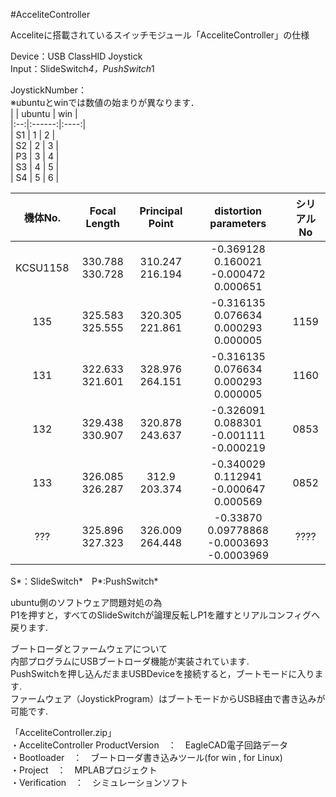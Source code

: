 #AcceliteController   
  
Acceliteに搭載されているスイッチモジュール「AcceliteController」の仕様  
  
Device：USB ClassHID Joystick  
Input：SlideSwitch*4，PushSwitch*1  
  
  
JoystickNumber：  
※ubuntuとwinでは数値の始まりが異なります．  
|    | ubuntu |  win |  
|:--:|:------:|:----:|  
| S1 |   1    |   2  |  
| S2 |   2    |   3  |  
| P3 |   3    |   4  |  
| S3 |   4    |   5  |  
| S4 |   5    |   6  |  
  
|機体No.  |Focal Length     |Principal Point  |distortion parameters                     | シリアルNo|  
|:-------:|:---------------:|:---------------:|:----------------------------------------:|:---------:|  
| KCSU1158|330.788  330.728 |310.247  216.194 | -0.369128  0.160021  -0.000472  0.000651 |           |  
| 135     |325.583  325.555 |320.305  221.861 | -0.316135  0.076634   0.000293  0.000005 |    1159   |  
| 131     |322.633  321.601 |328.976  264.151 | -0.316135  0.076634   0.000293  0.000005 |    1160   |  
| 132     |329.438  330.907 |320.878  243.637 | -0.326091  0.088301  -0.001111  -0.000219|    0853   |  
| 133     |326.085  326.287 |312.9    203.374 | -0.340029  0.112941  -0.000647  0.000569 |    0852   |  
| ???     |325.896 327.323  |326.009  264.448 | -0.33870 0.09778868 -0.0003693 -0.0003969|    ????   |  


S*：SlideSwitch*　P*:PushSwitch*

ubuntu側のソフトウェア問題対処の為  
P1を押すと，すべてのSlideSwitchが論理反転しP1を離すとリアルコンフィグへ戻ります.  
  
  
ブートローダとファームウェアについて  
内部プログラムにUSBブートローダ機能が実装されています.  
PushSwitchを押し込んだままUSBDeviceを接続すると，ブートモードに入ります.  
ファームウェア（JoystickProgram）はブートモードからUSB経由で書き込みが可能です.  
  
  
「AcceliteController.zip」  
・AcceliteController ProductVersion　：　EagleCAD電子回路データ  
・Bootloader　：　ブートローダ書き込みツール(for win , for Linux)  
・Project　：　MPLABプロジェクト  
・Verification　：　シミュレーションソフト  
  
  


